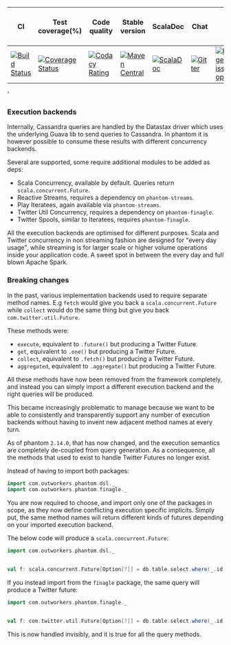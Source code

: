 | CI  | Test coverage(%) | Code quality | Stable version | ScalaDoc | Chat | Open issues | Average issue resolution time | 
| --- | ---------------- | -------------| -------------- | -------- | ---- | ----------- | ----------------------------- |
| [![Build Status](https://travis-ci.org/outworkers/phantom.svg?branch=develop)](https://travis-ci.org/outworkers/phantom?branch=develop) | [![Coverage Status](https://coveralls.io/repos/github/outworkers/phantom/badge.svg?branch=develop)](https://coveralls.io/github/outworkers/phantom?branch=develop) | [![Codacy Rating](https://api.codacy.com/project/badge/grade/25bee222a7d142ff8151e6ceb39151b4)](https://www.codacy.com/app/flavian/phantom_2) | [![Maven Central](https://maven-badges.herokuapp.com/maven-central/com.outworkers/phantom-dsl_2.11/badge.svg)](https://maven-badges.herokuapp.com/maven-central/com.outworkers/phantom-dsl_2.11) | [![ScalaDoc](http://javadoc-badge.appspot.com/com.outworkers/phantom-dsl_2.11.svg?label=scaladoc)](http://javadoc-badge.appspot.com/com.outworkers/phantom-dsl_2.11) | [![Gitter](https://badges.gitter.im/Join%20Chat.svg)](https://gitter.im/outworkers/phantom?utm_source=badge&utm_medium=badge&utm_campaign=pr-badge&utm_content=badge) | [![Percentage of issues still open](http://isitmaintained.com/badge/open/outworkers/phantom.svg)](http://isitmaintained.com/project/outworkers/phantom "%% of issues still open") | [![Average time to resolve an issue](http://isitmaintained.com/badge/resolution/outworkers/phantom.svg)](http://isitmaintained.com/project/outworkers/phantom "Average time to resolve an issue") |
‘

### Execution backends

Internally, Cassandra queries are handled by the Datastax driver which uses the underlying Guava lib to send queries to Cassandra.
In phantom it is however possible to consume these results with different concurrency backends.

Several are supported, some require additional modules to be added as deps:

- Scala Concurrency, available by default. Queries return `scala.concurrent.Future`.
- Reactive Streams, requires a dependency on `phantom-streams`.
- Play Iteratees, again available via `phantom-streams`.
- Twitter Util Concurrency, requires a dependency on `phantom-finagle`.
- Twitter Spools, similar to Iteratees, requires `phantom-finagle`.


All the execution backends are optimised for different purposes. Scala and Twitter concurrency in non
streaming fashion are designed for "every day usage", while streaming is for larger scale or higher volume
operations inside your application code. A sweet spot in between the every day and full blown Apache Spark.


### Breaking changes

In the past, various implementation backends used to require separate method names. E.g `fetch` would give you back a
`scala.concurrent.Future` while `collect` would do the same thing but give you back `com.twitter.util.Future`.

These methods were:

- `execute`, equivalent to `.future()` but producing a Twitter Future.
- `get`, equivalent to `.one()` but producing a Twitter Future.
- `collect`, equivalent to `.fetch()` but producing a Twitter Future.
- `aggregated`, equivalent to `.aggregate()` but producing a Twitter Future.

All these methods have now been removed from the framework completely, and instead you can simply import
a different execution backend and the right queries will be produced.


This became increasingly problematic to manage because we want to be able to consistently and transparently support
any number of execution backends without having to invent new adjacent method names at every turn.

As of phantom `2.14.0`, that has now changed, and the execution semantics are completely de-coupled from
query generation. As a consequence, all the methods that used to exist to handle Twitter Futures no longer exist.


Instead of having to import both packages:

```scala
import com.outworkers.phantom.dsl._
import com.outworkers.phantom.finagle._
```

You are now required to choose, and import only one of the packages in scope, as they now define conflicting
execution specific implicits. Simply put, the same method names will return different kinds of futures
depending on your imported execution backend.

The below code will produce a `scala.concurrent.Future`:

```scala
import com.outworkers.phantom.dsl._


val f: scala.concurrent.Future[Option[?]] = db.table.select.where(_.id eqs id).one()
```


If you instead import from the `finagle` package, the same query will produce a Twitter future:

```scala
import com.outworkers.phantom.finagle._


val f: com.twitter.util.Future[Option[?]] = db.table.select.where(_.id eqs id).one()
```

This is now handled invisibly, and it is true for all the query methods.
